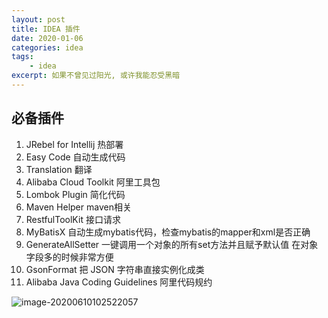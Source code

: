 ```yaml
---
layout: post
title: IDEA 插件
date: 2020-01-06
categories: idea
tags: 
    - idea
excerpt: 如果不曾见过阳光, 或许我能忍受黑暗
---
```


## 必备插件

1. JRebel for Intellij 热部署
2. Easy Code 自动生成代码
3. Translation 翻译
4. Alibaba Cloud Toolkit 阿里工具包
5. Lombok Plugin 简化代码
6. Maven Helper maven相关
7. RestfulToolKit 接口请求
8. MyBatisX 自动生成mybatis代码，检查mybatis的mapper和xml是否正确
9. GenerateAllSetter 一键调用一个对象的所有set方法并且赋予默认值 在对象字段多的时候非常方便
10. GsonFormat 把 JSON 字符串直接实例化成类
11. Alibaba Java Coding Guidelines 阿里代码规约

![image-20200610102522057](https://gitee.com/guojun49/images/raw/master/blog-img/2020/06/20200610102522.png)
